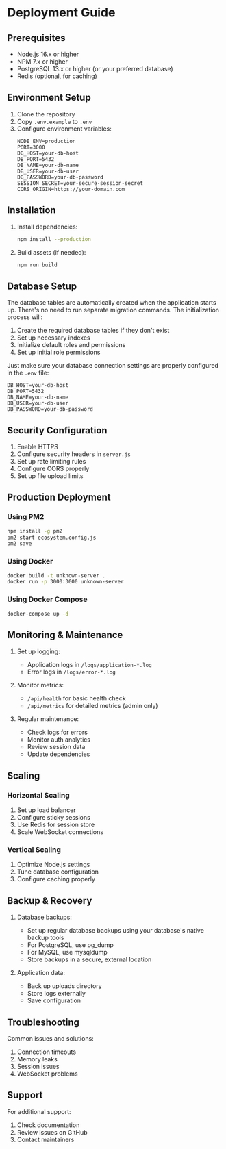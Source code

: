 # Deployment Guide

## Prerequisites

- Node.js 16.x or higher
- NPM 7.x or higher
- PostgreSQL 13.x or higher (or your preferred database)
- Redis (optional, for caching)

## Environment Setup

1. Clone the repository
2. Copy `.env.example` to `.env`
3. Configure environment variables:
   ```
   NODE_ENV=production
   PORT=3000
   DB_HOST=your-db-host
   DB_PORT=5432
   DB_NAME=your-db-name
   DB_USER=your-db-user
   DB_PASSWORD=your-db-password
   SESSION_SECRET=your-secure-session-secret
   CORS_ORIGIN=https://your-domain.com
   ```

## Installation

1. Install dependencies:
   ```bash
   npm install --production
   ```

2. Build assets (if needed):
   ```bash
   npm run build
   ```

## Database Setup

The database tables are automatically created when the application starts up. There's no need to run separate migration commands. The initialization process will:

1. Create the required database tables if they don't exist
2. Set up necessary indexes
3. Initialize default roles and permissions
4. Set up initial role permissions

Just make sure your database connection settings are properly configured in the `.env` file:
```
DB_HOST=your-db-host
DB_PORT=5432
DB_NAME=your-db-name
DB_USER=your-db-user
DB_PASSWORD=your-db-password
```

## Security Configuration

1. Enable HTTPS
2. Configure security headers in `server.js`
3. Set up rate limiting rules
4. Configure CORS properly
5. Set up file upload limits

## Production Deployment

### Using PM2
```bash
npm install -g pm2
pm2 start ecosystem.config.js
pm2 save
```

### Using Docker
```bash
docker build -t unknown-server .
docker run -p 3000:3000 unknown-server
```

### Using Docker Compose
```bash
docker-compose up -d
```

## Monitoring & Maintenance

1. Set up logging:
   - Application logs in `/logs/application-*.log`
   - Error logs in `/logs/error-*.log`

2. Monitor metrics:
   - `/api/health` for basic health check
   - `/api/metrics` for detailed metrics (admin only)

3. Regular maintenance:
   - Check logs for errors
   - Monitor auth analytics
   - Review session data
   - Update dependencies

## Scaling

### Horizontal Scaling
1. Set up load balancer
2. Configure sticky sessions
3. Use Redis for session store
4. Scale WebSocket connections

### Vertical Scaling
1. Optimize Node.js settings
2. Tune database configuration
3. Configure caching properly

## Backup & Recovery

1. Database backups:
   - Set up regular database backups using your database's native backup tools
   - For PostgreSQL, use pg_dump
   - For MySQL, use mysqldump
   - Store backups in a secure, external location

2. Application data:
   - Back up uploads directory
   - Store logs externally
   - Save configuration

## Troubleshooting

Common issues and solutions:
1. Connection timeouts
2. Memory leaks
3. Session issues
4. WebSocket problems

## Support

For additional support:
1. Check documentation
2. Review issues on GitHub
3. Contact maintainers